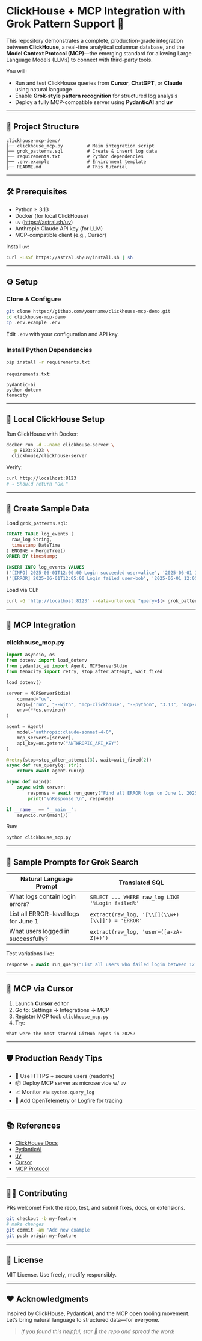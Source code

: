 # ClickHouse + MCP Integration with Grok Pattern Support 🚀

This repository demonstrates a complete, production-grade integration between **ClickHouse**, a real-time analytical columnar database, and the **Model Context Protocol (MCP)**—the emerging standard for allowing Large Language Models (LLMs) to connect with third-party tools.

You will:
- Run and test ClickHouse queries from **Cursor**, **ChatGPT**, or **Claude** using natural language
- Enable **Grok-style pattern recognition** for structured log analysis
- Deploy a fully MCP-compatible server using **PydanticAI** and **uv**

---

## 🧱 Project Structure

```
clickhouse-mcp-demo/
├── clickhouse_mcp.py         # Main integration script
├── grok_patterns.sql         # Create & insert log data
├── requirements.txt          # Python dependencies
├── .env.example              # Environment template
├── README.md                 # This tutorial
```

---

## 🛠 Prerequisites

- Python ≥ 3.13
- Docker (for local ClickHouse)
- `uv` (https://astral.sh/uv)
- Anthropic Claude API key (for LLM)
- MCP-compatible client (e.g., Cursor)

Install `uv`:
```bash
curl -LsSf https://astral.sh/uv/install.sh | sh
```

---

## ⚙️ Setup

### Clone & Configure
```bash
git clone https://github.com/yourname/clickhouse-mcp-demo.git
cd clickhouse-mcp-demo
cp .env.example .env
```
Edit `.env` with your configuration and API key.

### Install Python Dependencies
```bash
pip install -r requirements.txt
```

`requirements.txt`:
```
pydantic-ai
python-dotenv
tenacity
```

---

## 🐳 Local ClickHouse Setup

Run ClickHouse with Docker:
```bash
docker run -d --name clickhouse-server \
  -p 8123:8123 \
  clickhouse/clickhouse-server
```
Verify:
```bash
curl http://localhost:8123
# → Should return "Ok."
```

---

## 🔎 Create Sample Data

Load `grok_patterns.sql`:
```sql
CREATE TABLE log_events (
  raw_log String,
  timestamp DateTime
) ENGINE = MergeTree()
ORDER BY timestamp;

INSERT INTO log_events VALUES
('[INFO] 2025-06-01T12:00:00 Login succeeded user=alice', '2025-06-01 12:00:00'),
('[ERROR] 2025-06-01T12:05:00 Login failed user=bob', '2025-06-01 12:05:00');
```

Load via CLI:
```bash
curl -G 'http://localhost:8123' --data-urlencode "query=$(< grok_patterns.sql)"
```

---

## 🤖 MCP Integration

### clickhouse_mcp.py
```python
import asyncio, os
from dotenv import load_dotenv
from pydantic_ai import Agent, MCPServerStdio
from tenacity import retry, stop_after_attempt, wait_fixed

load_dotenv()

server = MCPServerStdio(
    command="uv",
    args=["run", "--with", "mcp-clickhouse", "--python", "3.13", "mcp-clickhouse"],
    env={**os.environ}
)

agent = Agent(
    model="anthropic:claude-sonnet-4-0",
    mcp_servers=[server],
    api_key=os.getenv("ANTHROPIC_API_KEY")
)

@retry(stop=stop_after_attempt(3), wait=wait_fixed(2))
async def run_query(q: str):
    return await agent.run(q)

async def main():
    async with server:
        response = await run_query("Find all ERROR logs on June 1, 2025")
        print("\nResponse:\n", response)

if __name__ == "__main__":
    asyncio.run(main())
```

Run:
```bash
python clickhouse_mcp.py
```

---

## 🧪 Sample Prompts for Grok Search

| Natural Language Prompt                    | Translated SQL |
|-------------------------------------------|----------------|
| What logs contain login errors?           | `SELECT ... WHERE raw_log LIKE '%Login failed%'` |
| List all ERROR-level logs for June 1      | `extract(raw_log, '[\\[](\\w+)[\\]]') = 'ERROR'` |
| What users logged in successfully?        | `extract(raw_log, 'user=([a-zA-Z]+)')` |

Test variations like:
```python
response = await run_query("List all users who failed login between 12:00 and 12:10")
```

---

## 🧠 MCP via Cursor

1. Launch **Cursor** editor
2. Go to: Settings → Integrations → MCP
3. Register MCP tool: `clickhouse_mcp.py`
4. Try:
```text
What were the most starred GitHub repos in 2025?
```

---

## 🛡️ Production Ready Tips

- 🔐 Use HTTPS + secure users (readonly)
- 📦 Deploy MCP server as microservice w/ `uv`
- 📈 Monitor via `system.query_log`
- 🧠 Add OpenTelemetry or Logfire for tracing

---

## 📚 References
- [ClickHouse Docs](https://clickhouse.com/docs/en/)
- [PydanticAI](https://github.com/pydantic/pydantic-ai)
- [uv](https://astral.sh/uv)
- [Cursor](https://cursor.sh)
- [MCP Protocol](https://github.com/mutabletools/mcp)

---

## 🧑‍💻 Contributing
PRs welcome! Fork the repo, test, and submit fixes, docs, or extensions.

```bash
git checkout -b my-feature
# make changes
git commit -am 'Add new example'
git push origin my-feature
```

---

## 📜 License
MIT License. Use freely, modify responsibly.

---

## ❤️ Acknowledgments

Inspired by ClickHouse, PydanticAI, and the MCP open tooling movement.
Let’s bring natural language to structured data—for everyone.

> _If you found this helpful, star 🌟 the repo and spread the word!_
